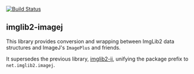[![Build Status](https://github.com/imglib/imglib2-imagej/actions/workflows/build.yml/badge.svg)](https://github.com/imglib/imglib2-imagej/actions/workflows/build.yml)

## imglib2-imagej

This library provides conversion and wrapping between
ImgLib2 data structures and ImageJ's `ImagePlus` and friends.

It supersedes the previous library,
[imglib2-ij](https://github.com/imglib2/imglib2-ij),
unifying the package prefix to `net.imglib2.imagej`.
